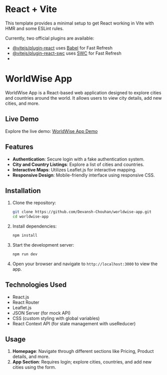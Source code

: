 # React + Vite

This template provides a minimal setup to get React working in Vite with HMR and some ESLint rules.

Currently, two official plugins are available:

- [@vitejs/plugin-react](https://github.com/vitejs/vite-plugin-react/blob/main/packages/plugin-react/README.md) uses [Babel](https://babeljs.io/) for Fast Refresh
- [@vitejs/plugin-react-swc](https://github.com/vitejs/vite-plugin-react-swc) uses [SWC](https://swc.rs/) for Fast Refresh
- 
# WorldWise App

WorldWise App is a React-based web application designed to explore cities and countries around the world. It allows users to view city details, add new cities, and more.

## Live Demo

Explore the live demo: [WorldWise App Demo](https://worldwise-demo.netlify.app)

## Features

- **Authentication**: Secure login with a fake authentication system.
- **City and Country Listings**: Explore a list of cities and countries.
- **Interactive Maps**: Utilizes Leaflet.js for interactive mapping.
- **Responsive Design**: Mobile-friendly interface using responsive CSS.

## Installation

1. Clone the repository:

   ```bash
   git clone https://github.com/Devansh-Chouhan/worldwise-app.git
   cd worldwise-app
   ```

2. Install dependencies:

   ```bash
   npm install
   ```

3. Start the development server:

   ```bash
   npm run dev
   ```

4. Open your browser and navigate to `http://localhost:3000` to view the app.

## Technologies Used

- React.js
- React Router
- Leaflet.js
- JSON Server (for mock API)
- CSS (custom styling with global variables)
- React Context API (for state management with useReducer)

## Usage

1. **Homepage**: Navigate through different sections like Pricing, Product details, and more.
2. **App Section**: Requires login; explore cities, countries, and add new cities using the form.

